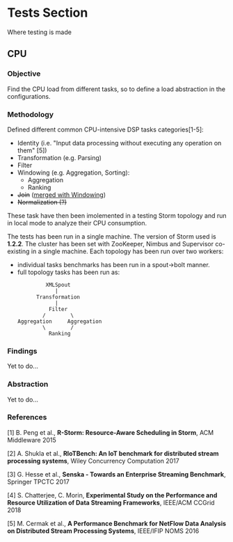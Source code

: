 # Tests Section

Where testing is made

## CPU

### Objective

Find the CPU load from different tasks, so to define a load abstraction in the configurations.

### Methodology

Defined different common CPU-intensive DSP tasks categories[1-5]:

* Identity (i.e. "Input data processing without executing any operation on them" [5])
* Transformation (e.g. Parsing)
* Filter
* Windowing (e.g. Aggregation, Sorting):
  * Aggregation
  * Ranking
* ~~Join~~ ([merged with Windowing](https://github.com/ale93p/namb/issues/6#issuecomment-456091723))
* ~~Normalization (?)~~

These task have then been imolemented in a testing Storm topology and run in local mode to analyze their CPU consumption.

The tests has been run in a single machine. The version of Storm used is **1.2.2**. 
The cluster has been set with ZooKeeper, Nimbus and Supervisor co-existing in a single machine.
Each topology has been run over two workers:
* individual tasks benchmarks has been run in a spout->bolt manner.
* full topology tasks has been run as:
    ```
             XMLSpout
                |
          Transformation
                |
              Filter
            /        \
    Aggregation     Aggregation
            \        /
              Ranking
    ```

### Findings

Yet to do...

### Abstraction

Yet to do...

### References

[1] B. Peng et al., **R-Storm: Resource-Aware Scheduling in Storm**, ACM Middleware 2015

[2] A. Shukla et al., **RIoTBench: An IoT benchmark for distributed stream processing systems**, Wiley Concurrency Computation 2017

[3] G. Hesse et al., **Senska - Towards an Enterprise Streaming Benchmark**, Springer TPCTC 2017

[4] S. Chatterjee, C. Morin, **Experimental Study on the Performance and Resource Utilization of Data Streaming Frameworks**, IEEE/ACM CCGrid 2018

[5] M. Cermak et al., **A Performance Benchmark for NetFlow Data Analysis on Distributed Stream Processing Systems**, IEEE/IFIP NOMS 2016
